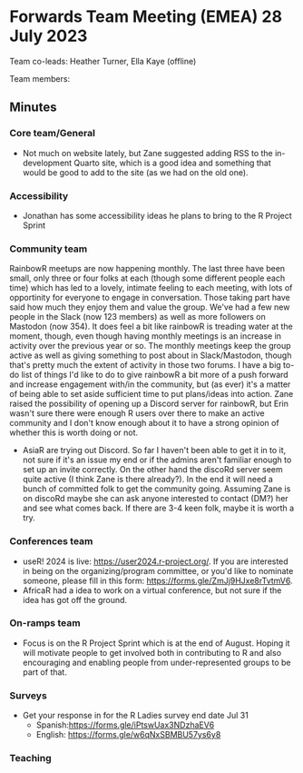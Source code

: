 # Forwards Team Meeting (EMEA) 28 July 2023

Team co-leads: Heather Turner, Ella Kaye (offline)

Team members:
    
## Minutes

### Core team/General

 - Not much on website lately, but Zane suggested adding RSS to the in-development Quarto site, which is a good idea and something that would be good to add to the site (as we had on the old one).


### Accessibility 

- Jonathan has some accessibility ideas he plans to bring to the R Project Sprint

### Community team

RainbowR meetups are now happening monthly. The last three have been small, only three or four folks at each (though some different people each time) which has led to a lovely, intimate feeling to each meeting, with lots of opportinity for everyone to engage in conversation. Those taking part have said how much they enjoy them and value the group. We've had a few new people in the Slack (now 123 members) as well as more followers on Mastodon (now 354). It does feel a bit like rainbowR is treading water at the moment, though, even though having monthly meetings is an increase in activity over the previous year or so. The monthly meetings keep the group active as well as giving something to post about in Slack/Mastodon, though that's pretty much the extent of activity in those two forums. I have a big to-do list of things I'd like to do to give rainbowR a bit more of a push forward and increase engagement with/in the community, but (as ever) it's a matter of being able to set aside sufficient time to put plans/ideas into action. Zane raised the possibility of opening up a Discord server for rainbowR, but Erin wasn't sure there were enough R users over there to make an active community and I don't know enough about it to have a strong opinion of whether this is worth doing or not.
 - AsiaR are trying out Discord. So far I haven't been able to get it in to it, not sure if it's an issue my end or if the admins aren't familiar enough to set up an invite correctly. On the other hand the discoRd server seem quite active (I think Zane is there already?). In the end it will need a bunch of committed folk to get the community going. Assuming Zane is on discoRd maybe she can ask anyone interested to contact (DM?) her and see what comes back. If there are 3-4 keen folk, maybe it is worth a try.

### Conferences team

- useR! 2024 is live: https://user2024.r-project.org/. If you are interested in being on the organizing/program committee, or you'd like to nominate someone, please fill in this form: https://forms.gle/ZmJj9HJxe8rTvtmV6.
- AfricaR had a idea to work on a virtual conference, but not sure if the idea has got off the ground.

### On-ramps team

- Focus is on the R Project Sprint which is at the end of August. Hoping it will motivate people to get involved both in contributing to R and also encouraging and enabling people from under-represented groups to be part of that.

### Surveys

- Get your response in for the R Ladies survey end date Jul 31
    - Spanish:https://forms.gle/iPtswUax3NDzhaEV6
    - English: https://forms.gle/w6qNxSBMBU57ys6y8

### Teaching
